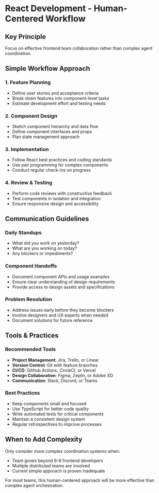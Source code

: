 # React Development - Human-Centered Workflow

## Key Principle

Focus on effective frontend team collaboration rather than complex agent coordination.

## Simple Workflow Approach

### 1. Feature Planning
- Define user stories and acceptance criteria
- Break down features into component-level tasks
- Estimate development effort and testing needs

### 2. Component Design
- Sketch component hierarchy and data flow
- Define component interfaces and props
- Plan state management approach

### 3. Implementation
- Follow React best practices and coding standards
- Use pair programming for complex components
- Conduct regular check-ins on progress

### 4. Review & Testing
- Perform code reviews with constructive feedback
- Test components in isolation and integration
- Ensure responsive design and accessibility

## Communication Guidelines

### Daily Standups
- What did you work on yesterday?
- What are you working on today?
- Any blockers or impediments?

### Component Handoffs
- Document component APIs and usage examples
- Ensure clear understanding of design requirements
- Provide access to design assets and specifications

### Problem Resolution
- Address issues early before they become blockers
- Involve designers and UX experts when needed
- Document solutions for future reference

## Tools & Practices

### Recommended Tools
- **Project Management**: Jira, Trello, or Linear
- **Version Control**: Git with feature branches
- **CI/CD**: GitHub Actions, CircleCI, or Vercel
- **Design Collaboration**: Figma, Zeplin, or Adobe XD
- **Communication**: Slack, Discord, or Teams

### Best Practices
- Keep components small and focused
- Use TypeScript for better code quality
- Write automated tests for critical components
- Maintain a consistent design system
- Regular retrospectives to improve processes

## When to Add Complexity

Only consider more complex coordination systems when:
- Team grows beyond 6-8 frontend developers
- Multiple distributed teams are involved
- Current simple approach is proven inadequate

For most teams, this human-centered approach will be more effective than complex agent orchestration.